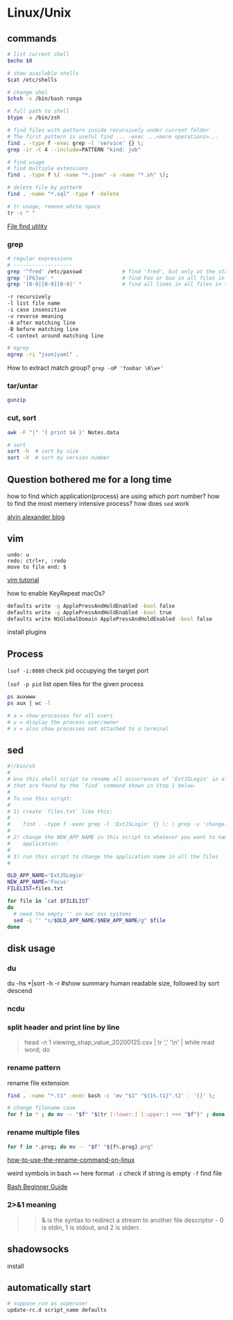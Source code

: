 # Linux/Unix

## commands

```bash
# list current shell
$echo $0

# show available shells
$cat /etc/shells

# change shel
$chsh -s /bin/bash ronga

# full path to shell
$type -a /bin/zsh

# find files with pattern inside recursively under current folder
# The first pattern is useful find ... -exec ...<more operations>...
find . -type f -exec grep -l 'service' {} \;
grep -ir -C 4 --include=PATTERN "kind: job"

# find usage
# find multiple extensions
find . -type f \( -name "*.json" -o -name "*.sh" \);

# delete file by patterm
find . -name "*.sql" -type f -delete

# tr usage, remove white space
tr -s " "
```

[File find utility](https://alvinalexander.com/scala/scala-file-find-utility-command/)

### grep

```bash
# regular expressions
# -------------------
grep '^fred' /etc/passwd             # find 'fred', but only at the start of a line
grep '[FG]oo' *                      # find Foo or Goo in all files in the current dir
grep '[0-9][0-9][0-9]' *             # find all lines in all files in the current dir with three numbers in a row

-r recursively
-l list file name
-i case insensitive
-v reverse meaning
-A after matching line
-B before matching line
-C context around matching line

# egrep 
egrep -ri "json|yaml" .

```

How to extract match group?
`grep -oP 'foobar \K\w+'`

### tar/untar 
```bash
gunzip
```

### cut, sort
```bash
awk -F "|" '{ print $4 }' Notes.data

# sort
sort -h  # sort by size
sort -V  # sort by version number
```

## Question bothered me for a long time
how to find which application(process) are using which port number?
how to find the most memery intensive process?
how does `sed` work

[alvin alexander blog](https://alvinalexander.com/linux-unix/)

## vim

```vim
undo: u
redo: ctrl+r, :redo
move to file end: $
```
[vim tutorial](https://vim.fandom.com/wiki/Shifting_blocks_visually)

how to enable KeyRepeat macOs?

```bash
defaults write -g ApplePressAndHoldEnabled -bool false
defaults write -g ApplePressAndHoldEnabled -bool true
defaults write NSGlobalDomain ApplePressAndHoldEnabled -bool false
```

install plugins


## Process

`lsof -i:8080` check pid occupying the target port
 
`lsof -p pid` list open files for the given process

```bash
ps auxwww
ps aux | wc -l

# a = show processes for all users
# u = display the process user/owner
# x = also show processes not attached to a terminal

```

## sed
```bash
#!/bin/sh
#
# Use this shell script to rename all occurrences of 'ExtJSLogin' in all files
# that are found by the `find` command shown in Step 1 below.
#
# To use this script:
#
# 1) create `files.txt` like this:
#
#    find . -type f -exec grep -l 'ExtJSLogin' {} \; | grep -v 'change-app-name.sh' > files.txt
#
# 2) change the NEW_APP_NAME in this script to whatever you want to name your
#    application.
#
# 3) run this script to change the application name in all the files
#

OLD_APP_NAME='ExtJSLogin'
NEW_APP_NAME='Focus'
FILELIST=files.txt

for file in `cat $FILELIST`
do
  # need the empty '' on mac osx systems
  sed -i '' "s/$OLD_APP_NAME/$NEW_APP_NAME/g" $file
done
```


## disk usage

### du
du -hs *|sort -h -r  #show summary human readable size, followed by sort descend

### ncdu

### split header and print line by line
> head -n 1 viewing_shap_value_20200125.csv | tr ',' '\n' | while read word; do

### rename pattern
rename file extension

```bash
find . -name "*.t1" -exec bash -c 'mv "$1" "${1%.t1}".t2' - '{}' \;

# change filename case
for f in * ; do mv -- "$f" "$(tr [:lower:] [:upper:] <<< "$f")" ; done
```
### rename multiple files

```bash
for f in *.prog; do mv -- "$f" "${f%.prog}.prg"
```

[how-to-use-the-rename-command-on-linux](https://www.howtogeek.com/423214/how-to-use-the-rename-command-on-linux/)


weird symbols in bash
`<<` here format
`-z` check if string is empty
`-f` find file

[Bash Beginner Guide](https://www.tldp.org/LDP/Bash-Beginners-Guide/html/)

### 2>&1 meaning

> >& is the syntax to redirect a stream to another file descriptor - 0 is stdin, 1 is stdout, and 2 is stderr.

## shadowsocks

install

## automatically start

```bash
# suppose run as superuser
update-rc.d script_name defaults 

```
